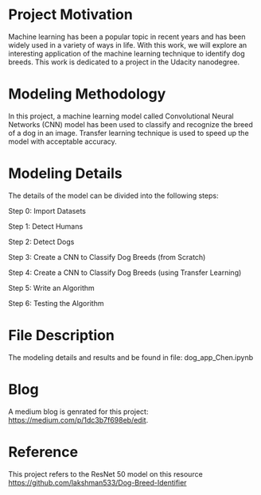 # Project Motivation 
Machine learning has been a popular topic in recent years and has been widely used in a variety of ways in life. With this work, we will explore an interesting application of the machine learning technique to identify dog breeds. This work is dedicated to a project in the Udacity nanodegree.

# Modeling Methodology
In this project, a machine learning model called Convolutional Neural Networks (CNN) model has been used to classify and recognize the breed of a dog in an image. Transfer learning technique is used to speed up the model with acceptable accuracy. 

# Modeling Details 
The details of the model can be divided into the following steps: 

Step 0: Import Datasets

Step 1: Detect Humans

Step 2: Detect Dogs

Step 3: Create a CNN to Classify Dog Breeds (from Scratch)

Step 4: Create a CNN to Classify Dog Breeds (using Transfer Learning)

Step 5: Write an Algorithm

Step 6: Testing the Algorithm


# File Description
The modeling details and results and be found in file: dog_app_Chen.ipynb

# Blog
A medium blog is genrated for this project: https://medium.com/p/1dc3b7f698eb/edit. 

# Reference
This project refers to the ResNet 50 model on this resource https://github.com/lakshman533/Dog-Breed-Identifier

